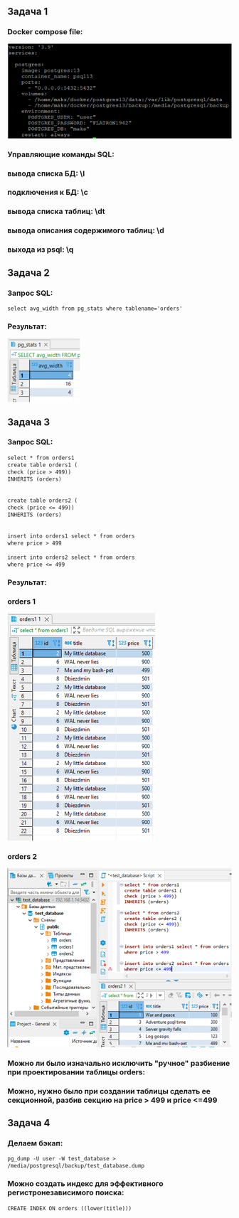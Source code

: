 ## Задача 1
### Docker compose file:

![Alt text](https://github.com/maks1001281/devops-netology/blob/main/Home_work/6.4/docker.PNG?raw=true "Optional Title")

### Управляющие команды SQL:

### вывода списка БД: \l
### подключения к БД: \c 
### вывода списка таблиц: \dt 
### вывода описания содержимого таблиц: \d
### выхода из psql: \q

## Задача 2
### Запрос SQL:

	select avg_width from pg_stats where tablename='orders'

### Результат:

![Alt text](https://github.com/maks1001281/devops-netology/blob/main/Home_work/6.4/pgstats.PNG?raw=true "Optional Title")

## Задача 3
### Запрос SQL:

	select * from orders1
	create table orders1 (
	check (price > 499))
	INHERITS (orders)


	create table orders2 (
	check (price <= 499))
	INHERITS (orders)


	insert into orders1 select * from orders
	where price > 499

	insert into orders2 select * from orders
	where price <= 499

### Результат:

### orders 1

![Alt text](https://github.com/maks1001281/devops-netology/blob/main/Home_work/6.4/orders_1.PNG?raw=true "Optional Title")

### orders 2

![Alt text](https://github.com/maks1001281/devops-netology/blob/main/Home_work/6.4/orders_2.PNG?raw=true "Optional Title")

### Можно ли было изначально исключить "ручное" разбиение при проектировании таблицы orders:

### Можно, нужно было при создании таблицы сделать ее секционной, разбив секцию на price > 499 и price <=499

## Задача 4
### Делаем бэкап:

	pg_dump -U user -W test_database > /media/postgresql/backup/test_database.dump

### Можно создать индекс для эффективного регистронезависимого поиска:

	CREATE INDEX ON orders ((lower(title)))

